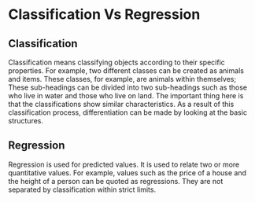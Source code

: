 # Classification Vs Regression
## Classification

Classification means classifying objects according to their specific properties. For example, two different classes can be created as animals and items. These classes, for example, are animals within themselves; These sub-headings can be divided into two sub-headings such as those who live in water and those who live on land. The important thing here is that the classifications show similar characteristics. As a result of this classification process, differentiation can be made by looking at the basic structures.

## Regression

Regression is used for predicted values. It is used to relate two or more quantitative values. For example, values ​​such as the price of a house and the height of a person can be quoted as regressions. They are not separated by classification within strict limits.